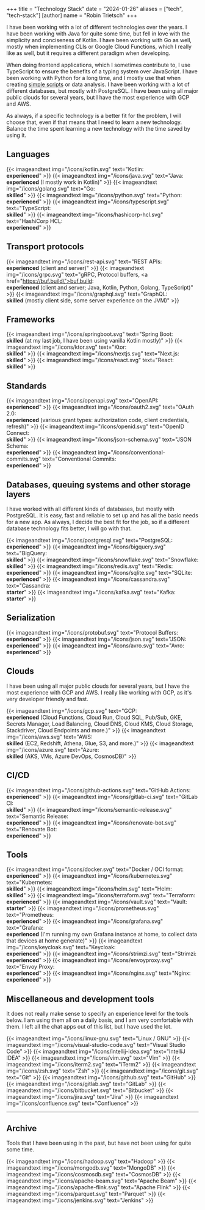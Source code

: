 +++
title = "Technology Stack"
date = "2024-01-26"
aliases = ["tech", "tech-stack"]
[author]
name = "Robin Trietsch"
+++

I have been working with a lot of different technologies over the years. I have been working with Java for quite some time, but fell in love with the simplicity and conciseness of Kotlin. I have been working with Go as well, mostly when implementing CLIs or Google Cloud Functions, which I really like as well, but it requires a different paradigm when developing.

When doing frontend applications, which I sometimes contribute to, I use TypeScript to ensure the benefits of a typing system over JavaScript. I have been working with Python for a long time, and I mostly use that when creating [simple scripts](https://github.com/trietsch/xbar) or data analysis.
I have been working with a lot of different databases, but mostly with PostgreSQL. I have been using all major public clouds for several years, but I have the most experience with GCP and AWS. 

As always, if a specific technology is a better fit for the problem, I will choose that, even if that means that I need to learn a new technology. Balance the time spent learning a new technology with the time saved by using it.

## Languages

{{< imageandtext img="/icons/kotlin.svg" text="Kotlin:</br><b>experienced</b>" >}}
{{< imageandtext img="/icons/java.svg" text="Java:</br><b>experienced</b> (I mostly work in Kotlin)" >}}
{{< imageandtext img="/icons/golang.svg" text="Go:</br><b>skilled</b>" >}}
{{< imageandtext img="/icons/python.svg" text="Python:</br><b>experienced</b>" >}}
{{< imageandtext img="/icons/typescript.svg" text="TypeScript:</br><b>skilled</b>" >}}
{{< imageandtext img="/icons/hashicorp-hcl.svg" text="HashiCorp HCL:</br><b>experienced</b>" >}}


## Transport protocols

{{< imageandtext img="/icons/rest-api.svg" text="REST APIs:</br><b>experienced</b> (client and server)" >}}
{{< imageandtext img="/icons/grpc.svg" text="gRPC, Protocol buffers, <a href=\"https://buf.build\">buf.build</a>:</br><b>experienced</b> (client and server; Java, Kotlin, Python, Golang, TypeScript)" >}}
{{< imageandtext img="/icons/graphql.svg" text="GraphQL:</br><b>skilled</b> (mostly client side, some server experience on the JVM)" >}}

## Frameworks

{{< imageandtext img="/icons/springboot.svg" text="Spring Boot:</br><b>skilled</b> (at my last job, I have been using vanilla Kotlin mostly)" >}}
{{< imageandtext img="/icons/ktor.svg" text="Ktor:</br><b>skilled</b>" >}}
{{< imageandtext img="/icons/nextjs.svg" text="Next.js:</br><b>skilled</b>" >}}
{{< imageandtext img="/icons/react.svg" text="React:</br><b>skilled</b>" >}}

## Standards

{{< imageandtext img="/icons/openapi.svg" text="OpenAPI:</br><b>experienced</b>" >}}
{{< imageandtext img="/icons/oauth2.svg" text="OAuth 2.0:</br><b>experienced</b> (various grant types: authorization code, client credentials, refresh)" >}}
{{< imageandtext img="/icons/openid.svg" text="OpenID Connect:</br><b>skilled</b>" >}}
{{< imageandtext img="/icons/json-schema.svg" text="JSON Schema:</br><b>experienced</b>" >}}
{{< imageandtext img="/icons/conventional-commits.svg" text="Conventional Commits:</br><b>experienced</b>" >}}

## Databases, queuing systems and other storage layers

I have worked with all different kinds of databases, but mostly with PostgreSQL. It is easy, fast and reliable to set up and has all the basic needs for a new app. As always, I decide the best fit for the job, so if a different database technology fits better, I will go with that.

{{< imageandtext img="/icons/postgresql.svg" text="PostgreSQL:</br><b>experienced</b>" >}}
{{< imageandtext img="/icons/bigquery.svg" text="BigQuery:</br><b>skilled</b>" >}}
{{< imageandtext img="/icons/snowflake.svg" text="Snowflake:</br><b>skilled</b>" >}}
{{< imageandtext img="/icons/redis.svg" text="Redis:</br><b>experienced</b>" >}}
{{< imageandtext img="/icons/sqlite.svg" text="SQLite:</br><b>experienced</b>" >}}
{{< imageandtext img="/icons/cassandra.svg" text="Cassandra:</br><b>starter</b>" >}}
{{< imageandtext img="/icons/kafka.svg" text="Kafka:</br><b>starter</b>" >}}

## Serialization

{{< imageandtext img="/icons/protobuf.svg" text="Protocol Buffers:</br><b>experienced</b>" >}}
{{< imageandtext img="/icons/json.svg" text="JSON:</br><b>experienced</b>" >}}
{{< imageandtext img="/icons/avro.svg" text="Avro:</br><b>experienced</b>" >}}

## Clouds

I have been using all major public clouds for several years, but I have the most experience with GCP and AWS. I really like working with GCP, as it's very developer friendly and fast. 

{{< imageandtext img="/icons/gcp.svg" text="GCP:</br><b>experienced</b> (Cloud Functions, Cloud Run, Cloud SQL, Pub/Sub, GKE, Secrets Manager, Load Balancing, Cloud DNS, Cloud KMS, Cloud Storage, Stackdriver, Cloud Endpoints and more.)" >}}
{{< imageandtext img="/icons/aws.svg" text="AWS:</br><b>skilled</b> (EC2, Redshift, Athena, Glue, S3, and more.)" >}}
{{< imageandtext img="/icons/azure.svg" text="Azure:</br><b>skilled</b> (AKS, VMs, Azure DevOps, CosmosDB)" >}}

## CI/CD

{{< imageandtext img="/icons/github-actions.svg" text="GitHub Actions:</br><b>experienced</b>" >}}
{{< imageandtext img="/icons/gitlab-ci.svg" text="GitLab CI:</br><b>skilled</b>" >}}
{{< imageandtext img="/icons/semantic-release.svg" text="Semantic Release:</br><b>experienced</b>" >}}
{{< imageandtext img="/icons/renovate-bot.svg" text="Renovate Bot:</br><b>experienced</b>" >}}

## Tools

{{< imageandtext img="/icons/docker.svg" text="Docker / OCI format:</br><b>experienced</b>" >}}
{{< imageandtext img="/icons/kubernetes.svg" text="Kubernetes:</br><b>skilled</b>" >}}
{{< imageandtext img="/icons/helm.svg" text="Helm:</br><b>skilled</b>" >}}
{{< imageandtext img="/icons/terraform.svg" text="Terraform:</br><b>experienced</b>" >}}
{{< imageandtext img="/icons/vault.svg" text="Vault:</br><b>starter</b>" >}}
{{< imageandtext img="/icons/prometheus.svg" text="Prometheus:</br><b>experienced</b>" >}}
{{< imageandtext img="/icons/grafana.svg" text="Grafana:</br><b>experienced</b> (I'm running my own Grafana instance at home, to collect data that devices at home generate)" >}}
{{< imageandtext img="/icons/keycloak.svg" text="Keycloak:</br><b>experienced</b>" >}}
{{< imageandtext img="/icons/strimzi.svg" text="Strimzi:</br><b>experienced</b>" >}}
{{< imageandtext img="/icons/envoyproxy.svg" text="Envoy Proxy:</br><b>experienced</b>" >}}
{{< imageandtext img="/icons/nginx.svg" text="Nginx:</br><b>experienced</b>" >}}


## Miscellaneous and development tools

It does not really make sense to specify an experience level for the tools below. I am using them all on a daily basis, and I am very comfortable with them. I left all the chat apps out of this list, but I have used the lot. 

{{< imageandtext img="/icons/linux-gnu.svg" text="Linux / GNU" >}}
{{< imageandtext img="/icons/visual-studio-code.svg" text="Visual Studio Code" >}}
{{< imageandtext img="/icons/intellij-idea.svg" text="IntelliJ IDEA" >}}
{{< imageandtext img="/icons/vim.svg" text="Vim" >}}
{{< imageandtext img="/icons/iterm2.svg" text="iTerm2" >}}
{{< imageandtext img="/icons/zsh.svg" text="Zsh" >}}
{{< imageandtext img="/icons/git.svg" text="Git" >}}
{{< imageandtext img="/icons/github.svg" text="GitHub" >}}
{{< imageandtext img="/icons/gitlab.svg" text="GitLab" >}}
{{< imageandtext img="/icons/bitbucket.svg" text="Bitbucket" >}}
{{< imageandtext img="/icons/jira.svg" text="Jira" >}}
{{< imageandtext img="/icons/confluence.svg" text="Confluence" >}}

---

## Archive

Tools that I have been using in the past, but have not been using for quite some time.

{{< imageandtext img="/icons/hadoop.svg" text="Hadoop" >}}
{{< imageandtext img="/icons/mongodb.svg" text="MongoDB" >}}
{{< imageandtext img="/icons/cosmosdb.svg" text="CosmosDB" >}}
{{< imageandtext img="/icons/apache-beam.svg" text="Apache Beam" >}}
{{< imageandtext img="/icons/apache-flink.svg" text="Apache Flink" >}}
{{< imageandtext img="/icons/parquet.svg" text="Parquet" >}}
{{< imageandtext img="/icons/jenkins.svg" text="Jenkins" >}}



